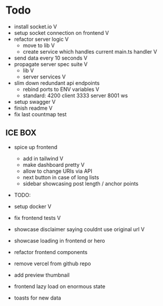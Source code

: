 # Todo
- install socket.io V
- setup socket connection on frontend V
- refactor server logic V
  - move to lib V
  - create service which handles current main.ts handler V
- send data every 10 seconds V
- propagate server spec suite V
  - lib V
  - server services V
- slim down redundant api endpoints
  - rebind ports to ENV variables V
  - standard: 4200 client
              3333 server
              8001 ws
- setup swagger V
- finish readme V
- fix last countmap test

## ICE BOX
- spice up frontend
  - add in tailwind V
  - make dashboard pretty V
  - allow to change URIs via API
  - next button in case of long lists
  - sidebar showcasing post length / anchor points

- TODO:
- setup docker V
- fix frontend tests V
- showcase disclaimer saying couldnt use original url V
- showcase loading in frontend or hero
- refactor frontend components
- remove vercel  from github repo 
- add preview thumbnail 

- frontend lazy load on enormous state
- toasts for new data
